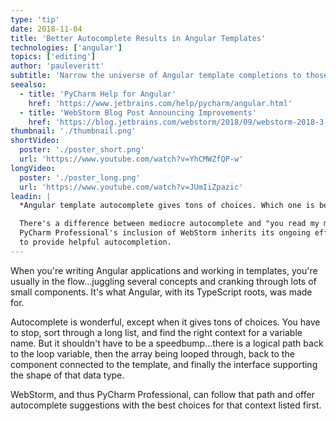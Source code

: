 ```yaml
---
type: 'tip'
date: 2018-11-04
title: 'Better Autocomplete Results in Angular Templates'
technologies: ['angular']
topics: ['editing']
author: 'pauleveritt'
subtitle: 'Narrow the universe of Angular template completions to those that matter.'
seealso:
  - title: 'PyCharm Help for Angular'
    href: 'https://www.jetbrains.com/help/pycharm/angular.html'
  - title: 'WebStorm Blog Post Announcing Improvements'
    href: 'https://blog.jetbrains.com/webstorm/2018/09/webstorm-2018-3-eap-3/'
thumbnail: './thumbnail.png'
shortVideo:
  poster: './poster_short.png'
  url: 'https://www.youtube.com/watch?v=YhCMWZfQP-w'
longVideo:
  poster: './poster_long.png'
  url: 'https://www.youtube.com/watch?v=JUmIiZpazic'
leadin: |
  *Angular template autocomplete gives tons of choices. Which one is best?*

  There's a difference between mediocre autocomplete and "you read my mind." 
  PyCharm Professional's inclusion of WebStorm inherits its ongoing efforts 
  to provide helpful autocompletion.
---
```


When you're writing Angular applications and working in templates, you're
usually in the flow...juggling several concepts and cranking through lots
of small components. It's what Angular, with its TypeScript roots, was
made for.

Autocomplete is wonderful, except when it gives tons of choices. You have
to stop, sort through a long list, and find the right context for a variable
name. But it shouldn't have to be a speedbump...there is a logical path back
to the loop variable, then the array being looped through, back to the
component connected to the template, and finally the interface supporting
the shape of that data type.

WebStorm, and thus PyCharm Professional, can follow that path and offer
autocomplete suggestions with the best choices for that context listed first.

